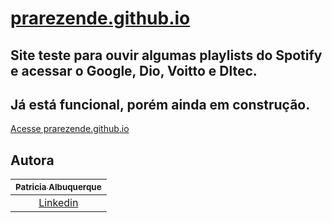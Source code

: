 # [prarezende.github.io](https://prarezende.github.io)

## Site teste para ouvir algumas playlists do Spotify e acessar o Google, Dio, Voitto e Dltec. 
## Já está funcional, porém ainda em construção.

[Acesse prarezende.github.io](https://prarezende.github.io)
    

## Autora

| [<sub>Patricia Albuquerque</sub>](https://github.com/prarezende) |
| :---: |
|[Linkedin](https://www.linkedin.com/in/patricia-albuquerque-ti)|

